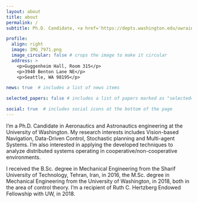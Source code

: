 ```yaml
---
layout: about
title: about
permalink: /
subtitle: Ph.D. Candidate, <a href='https://depts.washington.edu/uwrainlab/'>RAIN Lab</a>, <a href='https://www.washington.edu'>University of Washington</a>, Seattle, WA.

profile:
  align: right
  image: IMG_7971.png
  image_circular: false # crops the image to make it circular
  address: >
    <p>Guggenheim Hall, Room 315</p>
    <p>3940 Benton Lane NE</p>
    <p>Seattle, WA 98195</p>

news: true  # includes a list of news items

selected_papers: false # includes a list of papers marked as "selected={true}"

social: true  # includes social icons at the bottom of the page
---
```


I’m a Ph.D. Candidate in Aeronautics and Astronautics engineering at the University of Washington. My research interests includes Vision-based Navigation, Data-Driven Control, Stochastic planning and Multi-agent Systems. I’m also interested in applying the developed techniques to analyze distributed systems operating in cooperative/non-cooperative environments.

I received the B.Sc. degree in Mechanical Engineering from the Sharif University of Technology, Tehran, Iran, in 2016, the M.Sc. degree in Mechanical Engineering from the University of Washington, in 2018, both in the area of control theory. I’m a recipient of Ruth C. Hertzberg Endowed Fellowship with UW, in 2018.



